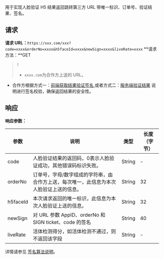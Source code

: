用于实现人脸验证 H5 结果返回跳转第三方 URL 带唯一标识、订单号、验证结果、签名。
## 请求
**请求 URL：**`https://xxx.com/xxx?code=xxxx&orderNo=xxxx&h5faceId=xxxx&newSign=xxxx&liveRate=xxxx`
**请求方法：**GET
>!
>- `xxxx.com`为合作方上送的 URL。
- 合作方根据方式一：[前端获取结果验证签名 ](https://cloud.tencent.com/document/product/1007/35897)或者方式二：[服务端验证结果](https://cloud.tencent.com/document/product/1007/35898) 说明进行签名校验，确保返回结果的安全性。
   
## 响应
**响应参数：**

|参数	|说明	|类型	|长度（字节）|
|-|-|-|-|
|code	|人脸验证结果的返回码，0表示人脸验证成功，其他错误码标识失败。	|String	|-|
|orderNo	|订单号，字母/数字组成的字符串，由合作方上送，每次唯一，此信息为本次人脸验证上送的信息。|	String|	32|
|h5faceId	|本次请求返回的唯一标识，此信息为本次人脸验证上送的信息。|	String|	32|
|newSign|	对 URL 参数 AppID、orderNo 和 SIGN ticket、code 的签名|String|	40|
| liveRate | 活体检测得分，如活体检测不通过，则不返回该字段| String | - |


详情请参见 [签名算法说明](https://cloud.tencent.com/document/product/1007/37307)。	
